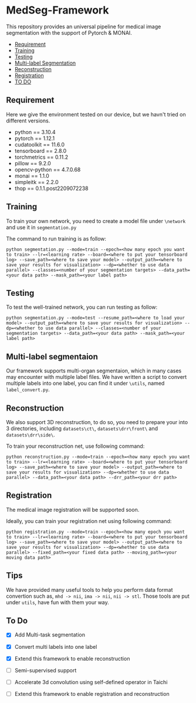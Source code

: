 # MedSeg-Framework
This repository provides an universal pipeline for medical image segmentation with the support of Pytorch &amp; MONAI.

* <a href="#require">Requirement</a>
* <a href="#train">Training</a>
* <a href="#test">Testing</a>
* <a href="#multi">Multi-label Segmentation</a>
* <a href="#recon">Reconstruction</a>
* <a href="#regis">Registration</a>
* <a href="#todo">TO DO</a>

## <div id="require">Requirement</div>

Here we give the environment tested on our device, but we havn't tried on different versions.
- python == 3.10.4
- pytorch == 1.12.1
- cudatoolkit == 11.6.0
- tensorboard == 2.8.0
- torchmetrics == 0.11.2
- pillow == 9.2.0
- opencv-python == 4.7.0.68
- monai == 1.1.0
- simpleitk == 2.2.0
- thop == 0.1.1.post2209072238

## <div id="train">Training</div>

To train your own network, you need to create a model file under `\network` and use it in `segmentation.py`

The command to run training is as follow:
```
python segmentation.py --mode=train --epoch=<how many epoch you want to train> --lr=<learning rate> --board=<where to put your tensorboard log> --save_path=<where to save your model> --output_path=<where to save your results for visualization> --dp=<whether to use data parallel> --classes=<number of your segmentation targets> --data_path=<your data path> --mask_path=<your label path>
```

## <div id="test">Testing</div>

To test the well-trained network, you can run testing as follow:
```
python segmentation.py --mode=test --resume_path=<where to load your model> --output_path=<where to save your results for visualization> --dp=<whether to use data parallel> --classes=<number of your segmentation targets> --data_path=<your data path> --mask_path=<your label path>
```

## <div id="multi">Multi-label segmentaion</div>

Our framework supports multi-organ segmentaion, which in many cases may encounter with multiple label files. We have written a script to convert multiple labels into one label, you can find it under `\utils`, named `label_convert.py`.

## <div id="recon">Reconstruction</div>

We also support 3D reconstruction, to do so, you need to prepare your into 3 directories, including `datasets\ct\`, `datasets\drr\front\` and `datasets\drr\side\`.

To train your reconstruction net, use following command:
```
python reconstruction.py --mode=train --epoch=<how many epoch you want to train> --lr=<learning rate> --board=<where to put your tensorboard log> --save_path=<where to save your model> --output_path=<where to save your results for visualization> --dp=<whether to use data parallel> --data_path=<your data path> --drr_path=<your drr path>
```

## <div id="regis">Registration</div>

The medical image registration will be supported soon.

Ideally, you can train your registration net using following command:
```
python registration.py --mode=train --epoch=<how many epoch you want to train> --lr=<learning rate> --board=<where to put your tensorboard log> --save_path=<where to save your model> --output_path=<where to save your results for visualization> --dp=<whether to use data parallel> --fixed_path=<your fixed data path> --moving_path=<your moving data path>
```

## Tips

We have provided many useful tools to help you perform data format convertion such as, `mhd -> nii`, `ima -> nii`, `nii -> stl`. Those tools are put under `utils`, have fun with them your way.

## <div id="todo">To Do</div>
- [x] Add Multi-task segmentation
- [x] Convert multi labels into one label
- [x] Extend this framework to enable reconstruction
- [ ] Semi-supervised support
- [ ] Accelerate 3d convolution using self-defined operator in Taichi
- [ ] Extend this framework to enable registration and reconstruction

